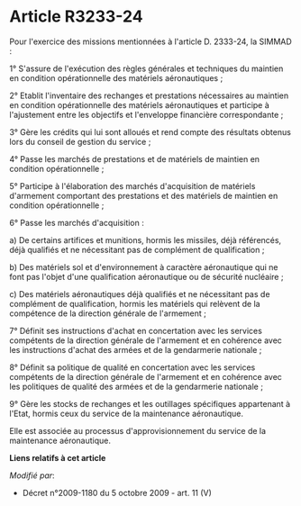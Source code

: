 # Article R3233-24

Pour l'exercice des missions mentionnées à l'article D. 2333-24, la SIMMAD : 

1° S'assure de l'exécution des règles générales et techniques du maintien en condition opérationnelle des matériels
aéronautiques ; 

2° Etablit l'inventaire des rechanges et prestations nécessaires au maintien en condition opérationnelle des matériels
aéronautiques et participe à l'ajustement entre les objectifs et l'enveloppe financière correspondante ; 

3° Gère les crédits qui lui sont alloués et rend compte des résultats obtenus lors du conseil de gestion du service ; 

4° Passe les marchés de prestations et de matériels de maintien en condition opérationnelle ; 

5° Participe à l'élaboration des marchés d'acquisition de matériels d'armement comportant des prestations et des matériels de
maintien en condition opérationnelle ; 

6° Passe les marchés d'acquisition : 

a) De certains artifices et munitions, hormis les missiles, déjà référencés, déjà qualifiés et ne nécessitant pas de
complément de qualification ; 

b) Des matériels sol et d'environnement à caractère aéronautique qui ne font pas l'objet d'une qualification aéronautique ou
de sécurité nucléaire ; 

c) Des matériels aéronautiques déjà qualifiés et ne nécessitant pas de complément de qualification, hormis les matériels qui
relèvent de la compétence de la     direction générale de l'armement ; 

7° Définit ses instructions d'achat en concertation avec les services compétents de la     direction générale de l'armement
et en cohérence avec les instructions d'achat des armées et de la gendarmerie nationale ; 

8° Définit sa politique de qualité en concertation avec les services compétents de la     direction générale de l'armement et
en cohérence avec les politiques de qualité des armées et de la gendarmerie nationale ; 

9° Gère les stocks de rechanges et les outillages spécifiques appartenant à l'Etat, hormis ceux du service de la maintenance
aéronautique. 

Elle est associée au processus d'approvisionnement du service de la maintenance aéronautique.

**Liens relatifs à cet article**

_Modifié par_:

  - Décret n°2009-1180 du 5 octobre 2009 - art. 11 (V)
